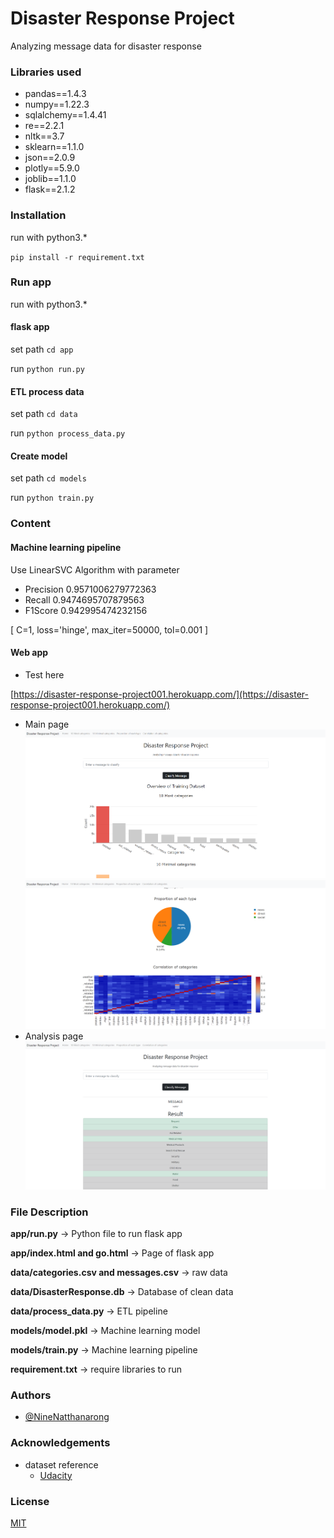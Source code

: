 # Disaster Response Project

Analyzing message data for disaster response

### Libraries used
- pandas==1.4.3
- numpy==1.22.3
- sqlalchemy==1.4.41
- re==2.2.1
- nltk==3.7
- sklearn==1.1.0
- json==2.0.9
- plotly==5.9.0
- joblib==1.1.0
- flask==2.1.2

### Installation
run with python3.*

`pip install -r requirement.txt`

### Run app
run with python3.*
#### flask app
set path
`cd app`

run
`python run.py`

#### ETL process data
set path
`cd data`

run
`python process_data.py`

####  Create model
set path
`cd models`

run
`python train.py`

### Content

#### Machine learning pipeline
Use LinearSVC Algorithm with parameter

- Precision 0.9571006279772363
- Recall    0.9474695707879563
- F1Score   0.942995474232156

[ C=1, loss='hinge', max_iter=50000, tol=0.001 ]

#### Web app
- Test here

[https://disaster-response-project001.herokuapp.com/](https://disaster-response-project001.herokuapp.com/)

- Main page
![Main_page](https://github.com/NineNatthanarong/Disaster-Response-Project/blob/master/pic/shot1.png)
![Main_page](https://github.com/NineNatthanarong/Disaster-Response-Project/blob/master/pic/shot2.png)
- Analysis page
![Analysis_page](https://github.com/NineNatthanarong/Disaster-Response-Project/blob/master/pic/shot3.png)
### File Description
**app/run.py** -> Python file to run flask app

**app/index.html and go.html** -> Page of flask app

**data/categories.csv and messages.csv** -> raw data

**data/DisasterResponse.db** -> Database of clean data

**data/process_data.py** -> ETL pipeline

**models/model.pkl** -> Machine learning model

**models/train.py** -> Machine learning pipeline

**requirement.txt** -> require libraries to run

### Authors

- [@NineNatthanarong](https://github.com/NineNatthanarong)
### Acknowledgements
- dataset reference
    - [Udacity](https://www.udacity.com/)
### License

[MIT](https://choosealicense.com/licenses/mit/)